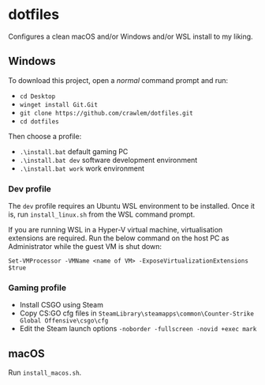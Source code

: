# dotfiles

Configures a clean macOS and/or Windows and/or WSL install to my liking. 

## Windows

To download this project, open a *normal* command prompt and run:
- `cd Desktop`
- `winget install Git.Git`
- `git clone https://github.com/crawlem/dotfiles.git`
- `cd dotfiles`

Then choose a profile:
- `.\install.bat` default gaming PC
- `.\install.bat dev` software development environment
- `.\install.bat work` work environment

### Dev profile

The `dev` profile requires an Ubuntu WSL environment to be installed. Once it is, run `install_linux.sh` from the WSL command prompt.

If you are running WSL in a Hyper-V virtual machine, virtualisation extensions are required. Run the below command on the host PC as Administrator while the guest VM is shut down:

`Set-VMProcessor -VMName <name of VM> -ExposeVirtualizationExtensions $true`

### Gaming profile

- Install CSGO using Steam
- Copy CS:GO cfg files in `SteamLibrary\steamapps\common\Counter-Strike Global Offensive\csgo\cfg`
- Edit the Steam launch options `-noborder -fullscreen -novid +exec mark`

## macOS

Run `install_macos.sh`.